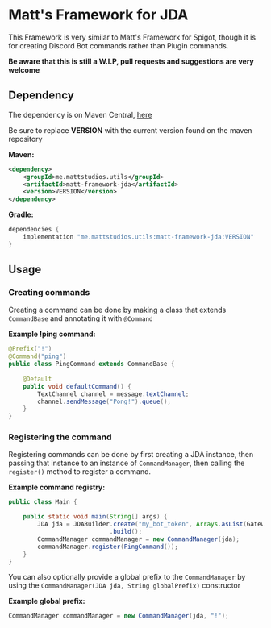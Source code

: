 # Matt's Framework for JDA
This Framework is very similar to Matt's Framework for Spigot, though it is for creating Discord Bot commands rather than Plugin commands.

**Be aware that this is still a W.I.P, pull requests and suggestions are very welcome**
## Dependency
The dependency is on Maven Central, [here](https://search.maven.org/artifact/me.mattstudios.utils/matt-framework-jda/)

Be sure to replace **VERSION** with the current version found on the maven repository

**Maven:**
```xml
<dependency>
    <groupId>me.mattstudios.utils</groupId>
    <artifactId>matt-framework-jda</artifactId>
    <version>VERSION</version>
</dependency>
```

**Gradle:**
```groovy
dependencies {
    implementation "me.mattstudios.utils:matt-framework-jda:VERSION"
}
```

## Usage

### Creating commands
Creating a command can be done by making a class that extends `CommandBase` and annotating it with `@Command`

**Example !ping command:**

```java
@Prefix("!")
@Command("ping")
public class PingCommand extends CommandBase {
    
    @Default
    public void defaultCommand() {
        TextChannel channel = message.textChannel;
        channel.sendMessage("Pong!").queue();
    }
}
```

### Registering the command
Registering commands can be done by first creating a JDA instance, then passing that instance to an instance of `CommandManager`, then calling the `register()` method to register a command.

**Example command registry:**
```java
public class Main {

    public static void main(String[] args) {
        JDA jda = JDABuilder.create("my_bot_token", Arrays.asList(GatewayIntent.EXAMPLE))
                            .build();
        CommandManager commandManager = new CommandManager(jda);
        commandManager.register(PingCommand());
    }
}
```
You can also optionally provide a global prefix to the `CommandManager` by using the `CommandManager(JDA jda, String globalPrefix)` constructor

**Example global prefix:**
```java
CommandManager commandManager = new CommandManager(jda, "!");
```